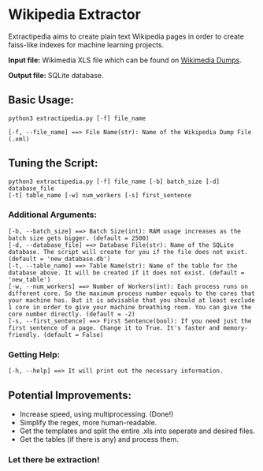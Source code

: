# Wikipedia Extractor

Extractipedia aims to create plain text Wikipedia pages in order to create faiss-like indexes for machine learning projects.

<b>Input file:</b> Wikimedia XLS file which can be found on [Wikimedia Dumps](https://dumps.wikimedia.org/enwiki/).

<b>Output file:</b> SQLite database.

## Basic Usage:

```
python3 extractipedia.py [-f] file_name 
```
```
[-f, --file_name] ==> File Name(str): Name of the Wikipedia Dump File (.xml)
```
## Tuning the Script:

```
python3 extractipedia.py [-f] file_name [-b] batch_size [-d] database_file
[-t] table_name [-w] num_workers [-s] first_sentence
```

### Additional Arguments:

```
[-b, --batch_size] ==> Batch Size(int): RAM usage increases as the batch size gets bigger. (default = 2500)
[-d, --database_file] ==> Database File(str): Name of the SQLite database. The script will create for you if the file does not exist. (default = 'new_database.db')
[-t, --table_name] ==> Table Name(str): Name of the table for the database above. It will be created if it does not exist. (default = 'new_table')
[-w, --num_workers] ==> Number of Workers(int): Each process runs on different core. So the maximum process number equals to the cores that your machine has. But it is advisable that you should at least exclude 1 core in order to give your machine breathing room. You can give the core number directly. (default = -2)
[-s, --first_sentence] ==> First Sentence(bool): If you need just the first sentence of a page. Change it to True. It's faster and memory-friendly. (default = False)
```

### Getting Help:

```
[-h, --help] ==> It will print out the necessary information.
```

## Potential Improvements:

- Increase speed, using multiprocessing. (Done!)
- Simplify the regex, more human-readable.
- Get the templates and split the entire .xls into seperate and desired files.
- Get the tables (if there is any) and process them.

### Let there be extraction!